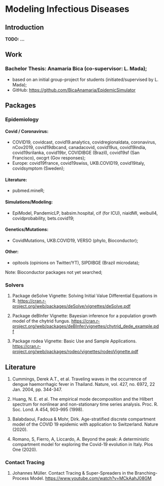 

# Modeling Infectious Diseases


## Introduction

**TODO: ...**

## Work

### Bachelor Thesis: Anamaria Bica (co-supervisor: L. Mada);
* based on an initial group-project for students (initiated/supervised by L. Mada);
* GitHub: https://github.com/BicaAnamaria/EpidemicSimulator


## Packages

### Epidemiology

#### Covid / Coronavirus:
* COVID19, covidcast, covid19.analytics, covidregionaldata, coronavirus, nCov2019, covid19dbcand, canadacovid, covid19us, covid19india, covid19srilanka, covid19br, COVIDIBGE (Brazil), covid19sf (San Francisco), oxcgrt (Gov responses);
* Europe: covid19france, covid19swiss, UKB.COVID19, covid19italy, covidsymptom (Sweden);

#### Literature:
* pubmed.mineR;
#### Simulations/Modeling:
* EpiModel, PandemicLP, babsim.hospital, cif (for ICU), niaidMI, weibull4, covidprobability, bets.covid19;
#### Genetics/Mutations:
* CovidMutations, UKB.COVID19, VERSO (phylo, Bioconductor);
#### Other:
* opitools (opinions on Twitter/YT), SIPDIBGE (Brazil microdata);

Note: Bioconductor packages not yet searched;


### Solvers

1. Package deSolve
Vignette: Solving Initial Value Differential Equations in R.
https://cran.r-project.org/web/packages/deSolve/vignettes/deSolve.pdf

2. Package deBInfer
Vignette: Bayesian inference for a population growth model of the chytrid fungus.
https://cran.r-project.org/web/packages/deBInfer/vignettes/chytrid_dede_example.pdf

3. Package rodea
Vignette: Basic Use and Sample Applications.
https://cran.r-project.org/web/packages/rodeo/vignettes/rodeoVignette.pdf


## Literature

1. Cummings, Derek A.T., et al. Traveling waves in the occurrence of dengue haemorrhagic fever in Thailand.
Nature, vol. 427, no. 6972, 22 Jan. 2004, pp. 344-347.

2. Huang, N. E. et al. The empirical mode decomposition and the Hilbert spectrum for nonlinear and non-stationary time series analysis.
Proc. R. Soc. Lond. A 454, 903–995 (1998).

3. Balabdaoui, Fadoua & Mohr, Dirk. Age-stratified discrete compartment model of the COVID 19 epidemic with application to Switzerland.
Nature (2020).

4. Romano, S, Fierro, A, Liccardo, A. Beyond the peak: A deterministic compartment model for exploring the Covid-19 evolution in Italy.
Plos One (2020).


### Contact Tracing

1. Johannes Müller. Contact Tracing & Super-Spreaders in the Branching-Process Model.
https://www.youtube.com/watch?v=MCkAahJ08GM

